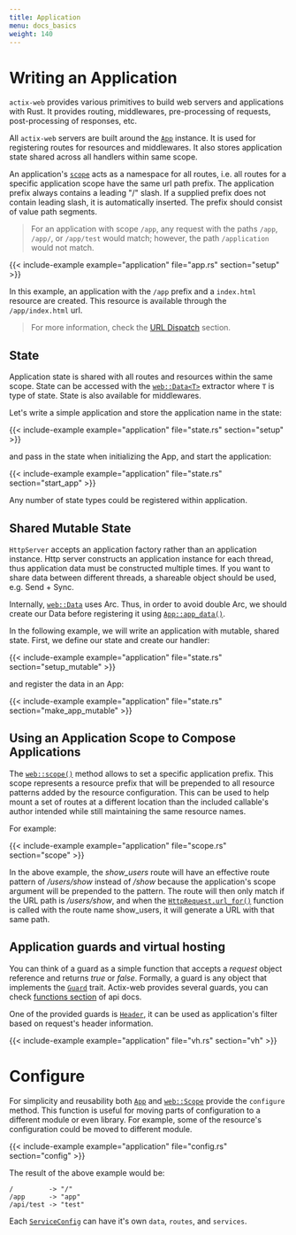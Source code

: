 ```yaml
---
title: Application
menu: docs_basics
weight: 140
---
```


# Writing an Application

`actix-web` provides various primitives to build web servers and applications with Rust.
It provides routing, middlewares, pre-processing of requests, post-processing of
responses, etc.

All `actix-web` servers are built around the [`App`][app] instance.  It is used for
registering routes for resources and middlewares.  It also stores application
state shared across all handlers within same scope.

An application's [`scope`][scope] acts as a namespace for all routes, i.e. all routes for a
specific application scope have the same url path prefix. The application prefix always
contains a leading "/" slash.  If a supplied prefix does not contain leading slash,
it is automatically inserted.  The prefix should consist of value path segments.

> For an application with scope `/app`,
> any request with the paths `/app`, `/app/`, or `/app/test` would match;
> however, the path `/application` would not match.

{{< include-example example="application" file="app.rs" section="setup" >}}

In this example, an application with the `/app` prefix and a `index.html` resource
are created. This resource is available through the `/app/index.html` url.

> For more information, check the [URL Dispatch][usingappprefix] section.

## State

Application state is shared with all routes and resources within the same scope. State
can be accessed with the [`web::Data<T>`][data] extractor where `T` is type of state. State is
also available for middlewares.

Let's write a simple application and store the application name in the state:

{{< include-example example="application" file="state.rs" section="setup" >}}

and pass in the state when initializing the App, and start the application:

{{< include-example example="application" file="state.rs" section="start_app" >}}

Any number of state types could be registered within application.

## Shared Mutable State

`HttpServer` accepts an application factory rather than an application instance.
Http server constructs an application instance for each thread, thus application data must be
constructed multiple times. If you want to share data between different threads, a shareable
object should be used, e.g. Send + Sync.

Internally, [`web::Data`][data] uses Arc. Thus, in order to avoid double Arc, we should create our Data before registering it using [`App::app_data()`][appdata].

In the following example, we will write an application with mutable, shared state. First, we define our state and create our handler:

{{< include-example example="application" file="state.rs" section="setup_mutable" >}}

and register the data in an App:

{{< include-example example="application" file="state.rs" section="make_app_mutable" >}}

## Using an Application Scope to Compose Applications

The [`web::scope()`][webscope] method allows to set a specific application prefix.  This scope represents
a resource prefix that will be prepended to all resource patterns added by the resource
configuration. This can be used to help mount a set of routes at a different location
than the included callable's author intended while still maintaining the same resource names.

For example:

{{< include-example example="application" file="scope.rs" section="scope" >}}

In the above example, the *show_users* route will have an effective route pattern of
*/users/show* instead of */show* because the application's scope argument will be prepended
to the pattern. The route will then only match if the URL path is */users/show*,
and when the [`HttpRequest.url_for()`][urlfor] function is called with the route name show_users,
it will generate a URL with that same path.

## Application guards and virtual hosting

You can think of a guard as a simple function that accepts a *request* object reference
and returns *true* or *false*. Formally, a guard is any object that implements the
[`Guard`][guardtrait] trait. Actix-web provides several guards, you can check
[functions section][guardfuncs] of api docs.

One of the provided guards is [`Header`][guardheader], it can be used as application's
filter based on request's header information.

{{< include-example example="application" file="vh.rs" section="vh" >}}

# Configure

For simplicity and reusability both [`App`][appconfig] and [`web::Scope`][webscopeconfig] provide the `configure` method.
This function is useful for moving parts of configuration to a different module or even
library. For example, some of the resource's configuration could be moved to different
module.

{{< include-example example="application" file="config.rs" section="config" >}}

The result of the above example would be:

```
/         -> "/"
/app      -> "app"
/api/test -> "test"
```
Each [`ServiceConfig`][serviceconfig] can have it's own `data`, `routes`, and `services`.

[usingappprefix]: /docs/url-dispatch/index.html#using-an-application-prefix-to-compose-applications
[stateexample]: https://github.com/actix/examples/blob/master/state/src/main.rs
[guardtrait]: https://docs.rs/actix-web/2/actix_web/guard/trait.Guard.html
[guardfuncs]: https://docs.rs/actix-web/2/actix_web/guard/index.html#functions
[guardheader]: https://docs.rs/actix-web/2/actix_web/guard/fn.Header.html
[data]: https://docs.rs/actix-web/2/actix_web/web/struct.Data.html
[app]: https://docs.rs/actix-web/2/actix_web/struct.App.html
[appconfig]: https://docs.rs/actix-web/2/actix_web/struct.App.html#method.configure
[appdata]: https://docs.rs/actix-web/2/actix_web/struct.App.html#method.app_data
[scope]: https://docs.rs/actix-web/2/actix_web/struct.Scope.html
[webscopeconfig]: https://docs.rs/actix-web/2/actix_web/struct.Scope.html#method.configure
[webscope]: https://docs.rs/actix-web/2/actix_web/web/fn.scope.html
[urlfor]: https://docs.rs/actix-web/2/actix_web/struct.HttpRequest.html#method.url_for
[serviceconfig]: https://docs.rs/actix-web/2/actix_web/web/struct.ServiceConfig.html
